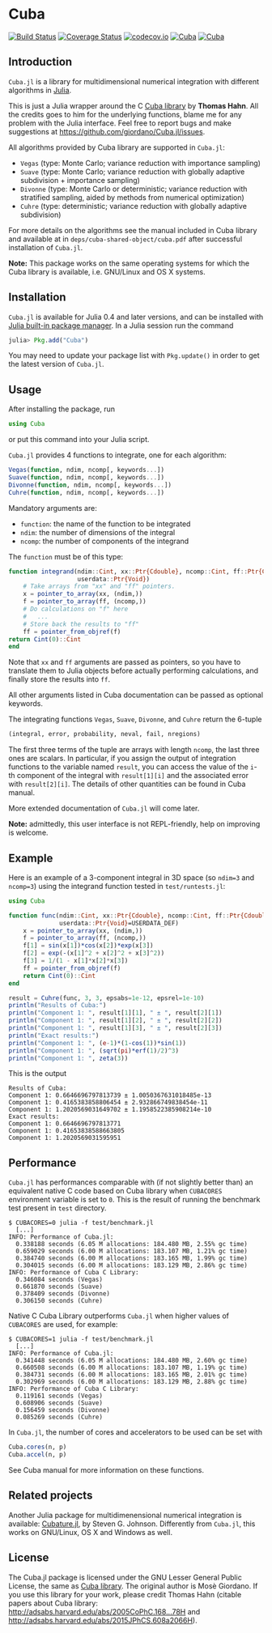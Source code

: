 # Cuba

[![Build Status](https://travis-ci.org/giordano/Cuba.jl.svg?branch=master)](https://travis-ci.org/giordano/Cuba.jl) [![Coverage Status](https://coveralls.io/repos/github/giordano/Cuba.jl/badge.svg?branch=master)](https://coveralls.io/github/giordano/Cuba.jl?branch=master) [![codecov.io](https://codecov.io/github/giordano/Cuba.jl/coverage.svg?branch=master)](https://codecov.io/github/giordano/Cuba.jl?branch=master) [![Cuba](http://pkg.julialang.org/badges/Cuba_0.4.svg)](http://pkg.julialang.org/?pkg=Cuba) [![Cuba](http://pkg.julialang.org/badges/Cuba_0.5.svg)](http://pkg.julialang.org/?pkg=Cuba)

Introduction
------------

`Cuba.jl` is a library for multidimensional numerical integration with different
algorithms in [Julia](http://julialang.org/).

This is just a Julia wrapper around the C
[Cuba library](http://www.feynarts.de/cuba/) by **Thomas Hahn**.  All the
credits goes to him for the underlying functions, blame me for any problem with
the Julia interface.  Feel free to report bugs and make suggestions at
https://github.com/giordano/Cuba.jl/issues.

All algorithms provided by Cuba library are supported in `Cuba.jl`:
* `Vegas` (type: Monte Carlo; variance reduction with importance sampling)
* `Suave` (type: Monte Carlo; variance reduction with globally adaptive
  subdivision + importance sampling)
* `Divonne` (type: Monte Carlo or deterministic; variance reduction with
  stratified sampling, aided by methods from numerical optimization)
* `Cuhre` (type: deterministic; variance reduction with globally adaptive
  subdivision)

For more details on the algorithms see the manual included in Cuba library and
available at in `deps/cuba-shared-object/cuba.pdf` after successful installation
of `Cuba.jl`.

**Note:** This package works on the same operating systems for which the Cuba
library is available, i.e. GNU/Linux and OS X systems.

Installation
------------

`Cuba.jl` is available for Julia 0.4 and later versions, and can be installed
with
[Julia built-in package manager](http://docs.julialang.org/en/stable/manual/packages/).
In a Julia session run the command

```julia
julia> Pkg.add("Cuba")
```

You may need to update your package list with `Pkg.update()` in order to get the
latest version of `Cuba.jl`.


Usage
-----

After installing the package, run

``` julia
using Cuba
```

or put this command into your Julia script.

`Cuba.jl` provides 4 functions to integrate, one for each algorithm:

``` julia
Vegas(function, ndim, ncomp[, keywords...])
Suave(function, ndim, ncomp[, keywords...])
Divonne(function, ndim, ncomp[, keywords...])
Cuhre(function, ndim, ncomp[, keywords...])
```

Mandatory arguments are:

* `function`: the name of the function to be integrated
* `ndim`: the number of dimensions of the integral
* `ncomp`: the number of components of the integrand

The `function` must be of this type:

``` julia
function integrand(ndim::Cint, xx::Ptr{Cdouble}, ncomp::Cint, ff::Ptr{Cdouble},
                   userdata::Ptr{Void})
    # Take arrays from "xx" and "ff" pointers.
    x = pointer_to_array(xx, (ndim,))
    f = pointer_to_array(ff, (ncomp,))
	# Do calculations on "f" here
	#   ...
    # Store back the results to "ff"
    ff = pointer_from_objref(f)
return Cint(0)::Cint
end
```

Note that `xx` and `ff` arguments are passed as pointers, so you have to
translate them to Julia objects before actually performing calculations, and
finally store the results into `ff`.

All other arguments listed in Cuba documentation can be passed as optional
keywords.

The integrating functions `Vegas`, `Suave`, `Divonne`, and `Cuhre` return the
6-tuple

``` julia
(integral, error, probability, neval, fail, nregions)
```

The first three terms of the tuple are arrays with length `ncomp`, the last
three ones are scalars.  In particular, if you assign the output of integration
functions to the variable named `result`, you can access the value of the `i`-th
component of the integral with `result[1][i]` and the associated error with
`result[2][i]`.  The details of other quantities can be found in Cuba manual.

More extended documentation of `Cuba.jl` will come later.

**Note:** admittedly, this user interface is not REPL-friendly, help on
improving is welcome.

Example
-------

Here is an example of a 3-component integral in 3D space (so `ndim=3` and
`ncomp=3`) using the integrand function tested in `test/runtests.jl`:

``` julia
using Cuba

function func(ndim::Cint, xx::Ptr{Cdouble}, ncomp::Cint, ff::Ptr{Cdouble},
              userdata::Ptr{Void}=USERDATA_DEF)
    x = pointer_to_array(xx, (ndim,))
    f = pointer_to_array(ff, (ncomp,))
    f[1] = sin(x[1])*cos(x[2])*exp(x[3])
    f[2] = exp(-(x[1]^2 + x[2]^2 + x[3]^2))
    f[3] = 1/(1 - x[1]*x[2]*x[3])
    ff = pointer_from_objref(f)
    return Cint(0)::Cint
end

result = Cuhre(func, 3, 3, epsabs=1e-12, epsrel=1e-10)
println("Results of Cuba:")
println("Component 1: ", result[1][1], " ± ", result[2][1])
println("Component 1: ", result[1][2], " ± ", result[2][2])
println("Component 1: ", result[1][3], " ± ", result[2][3])
println("Exact results:")
println("Component 1: ", (e-1)*(1-cos(1))*sin(1))
println("Component 1: ", (sqrt(pi)*erf(1)/2)^3)
println("Component 1: ", zeta(3))
```

This is the output

```
Results of Cuba:
Component 1: 0.6646696797813739 ± 1.0050367631018485e-13
Component 1: 0.4165383858806454 ± 2.932866749838454e-11
Component 1: 1.2020569031649702 ± 1.1958522385908214e-10
Exact results:
Component 1: 0.6646696797813771
Component 1: 0.41653838588663805
Component 1: 1.2020569031595951
```

Performance
-----------

`Cuba.jl` has performances comparable with (if not slightly better than) an
equivalent native C code based on Cuba library when `CUBACORES` environment
variable is set to `0`.  This is the result of running the benchmark test
present in `test` directory.

```
$ CUBACORES=0 julia -f test/benchmark.jl
  [...]
INFO: Performance of Cuba.jl:
  0.338188 seconds (6.05 M allocations: 184.480 MB, 2.55% gc time)
  0.659029 seconds (6.00 M allocations: 183.107 MB, 1.21% gc time)
  0.384740 seconds (6.00 M allocations: 183.165 MB, 1.99% gc time)
  0.304015 seconds (6.00 M allocations: 183.129 MB, 2.86% gc time)
INFO: Performance of Cuba C Library:
  0.346084 seconds (Vegas)
  0.661870 seconds (Suave)
  0.378409 seconds (Divonne)
  0.306150 seconds (Cuhre)
```

Native C Cuba Library outperforms `Cuba.jl` when higher values of `CUBACORES` are
used, for example:

```
$ CUBACORES=1 julia -f test/benchmark.jl
  [...]
INFO: Performance of Cuba.jl:
  0.341448 seconds (6.05 M allocations: 184.480 MB, 2.60% gc time)
  0.660508 seconds (6.00 M allocations: 183.107 MB, 1.19% gc time)
  0.384731 seconds (6.00 M allocations: 183.165 MB, 2.01% gc time)
  0.302969 seconds (6.00 M allocations: 183.129 MB, 2.88% gc time)
INFO: Performance of Cuba C Library:
  0.119161 seconds (Vegas)
  0.608906 seconds (Suave)
  0.156459 seconds (Divonne)
  0.085269 seconds (Cuhre)
```

In `Cuba.jl`, the number of cores and accelerators to be used can be set with

``` julia
Cuba.cores(n, p)
Cuba.accel(n, p)
```

See Cuba manual for more information on these functions.

Related projects
----------------

Another Julia package for multidimenensional numerical integration is available:
[Cubature.jl](https://github.com/stevengj/Cubature.jl), by Steven G. Johnson.
Differently from `Cuba.jl`, this works on GNU/Linux, OS X and Windows as well.

License
-------

The Cuba.jl package is licensed under the GNU Lesser General Public License, the
same as [Cuba library](http://www.feynarts.de/cuba/).  The original author is
Mosè Giordano.  If you use this library for your work, please credit Thomas Hahn
(citable papers about Cuba library:
http://adsabs.harvard.edu/abs/2005CoPhC.168...78H and
http://adsabs.harvard.edu/abs/2015JPhCS.608a2066H).
